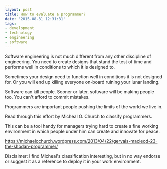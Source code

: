 ```yaml
---
layout: post
title: How to evaluate a programmer?
date: '2015-08-31 12:31:31'
tags:
- development
- technology
- engineering
- software
---
```


Software engineering is not much different from any other discipline of engineering. You need to create designs that stand the test of time and performs well in conditions to which it is designed to.

Sometimes your design need to function well in conditions it is not designed for. Or you will end up killing everyone on-board ruining your lunar landing.

Software can kill people. Sooner or later, software will be making people too. You can't afford to commit mistakes.

Programmers are important people pushing the limits of the world we live in. 

Read through this effort by Micheal O. Church to classify programmers.

This can be a tool handy for managers trying hard to create a fine working environment in which people under him can create and innovate for peace.

https://michaelochurch.wordpress.com/2013/04/22/gervais-macleod-23-the-shodan-programmer/


Disclaimer: I find Micheal's classification interesting, but in no way endorse or suggest it as a reference to deploy it in your work environment.
